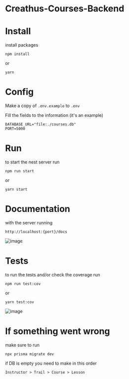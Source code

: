 # Creathus-Courses-Backend

# Install

install packages
```
npm install
```

or

```
yarn
```

# Config

Make a copy of `.env.example` to `.env`

Fill the fields to the information (it's an example)
```
DATABASE_URL="file:./courses.db"
PORT=5000
```

# Run

to start the nest server run
```
npm run start
```
or
```
yarn start
```

# Documentation
with the server running

```
http://localhost:{port}/docs
```
![image](https://user-images.githubusercontent.com/101012531/165840981-cd4075d4-00e4-424a-b42e-540893635b4d.png)


# Tests

to run the tests and/or check the coverage run
```
npm run test:cov
```
or
```
yarn test:cov
```

![image](https://user-images.githubusercontent.com/101012531/165840174-a99e2105-b4d9-4b94-85b4-49e83c0e1fca.png)


# If something went wrong

make sure to run
```
npx prisma migrate dev
```
if DB is empty you need to make in this order

```
Instructor > Trail > Course > Lesson
```
